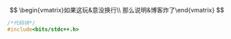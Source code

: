 $$
\begin{vmatrix}如果这玩&意没换行\\
那么说明&博客炸了\end{vmatrix}
$$

```cpp
/*代码块*/
#include<bits/stdc++.h>
```

